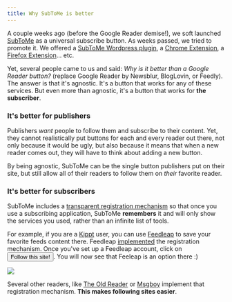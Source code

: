 ```yaml
---
title: Why SubToMe is better
---
```


A couple weeks ago (before the Google Reader demise!), we soft launched [SubToMe](https://www.subtome.com/) as a universal subscribe button. As weeks passed, we  tried to promote it. We offered a [SubToMe Wordpress plugin](http://wordpress.org/extend/plugins/subtome/), a [Chrome Extension](https://chrome.google.com/webstore/detail/subtome/cjkhnlmkkfheepafpgppmpdahbjgkjfc?hl=en), a [Firefox Extension](https://addons.mozilla.org/en-us/firefox/addon/subtome-subscribe-button/)... etc.

Yet, several people came to us and said: *Why is it better than a Google Reader button?* (replace Google Reader by Newsblur, BlogLovin, or Feedly). The answer is that it's agnostic. It's a button that works for any of these services. But even more than agnostic, it's a button that works for **the subscriber**.

### It's better for publishers

Publishers *want* people to follow them and subscribe to their content. Yet, they cannot realistically put buttons for each and every reader out there, not only because it would be ugly, but also because it means that when a new reader comes out, they will have to think about adding a new button. 

By being agnostic, SubToMe can be the single button publishers put on their site, but still allow all of their readers to follow them on *their* favorite reader.

### It's better for subscribers

SubToMe includes a [transparent registration mechanism](https://www.subtome.com/developers.html) so that once you use a subscribing application, SubToMe **remembers** it and will only show the services you used, rather than an infinite list of tools.

For example, if you are a [Kippt](https://kippt.com/) user, you can use [Feedleap](https://feedleap.herokuapp.com) to save your favorite feeds content there. Feedleap [implemented](https://github.com/jpadilla/feedleap/commit/8b57d5096a9834e9821c9a111f9306aeb0245973) the registration mechanism. Once you've set up a Feedleap account, click on  <input type="button" onclick="(function(){var z=document.createElement('script');z.src='https://www.subtome.com/load.js';document.body.appendChild(z);})()" value="Follow this site!" />. You will now see that Feeleap is an option there :)

<p>
<img src="http://f.cl.ly/items/3T3r2N323P3o471F2T32/Screen%20Shot%202013-04-02%20at%206.19.04%20PM.png" /> </p>


Several other readers, like [The Old Reader](http://theoldreader.com/) or [Msgboy](http://msgboy.com/) implement that registration mechanism. **This makes following sites easier**.








